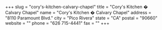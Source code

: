 +++
slug = "cory's-kitchen-calvary-chapel"
title = "Cory's Kitchen � Calvary Chapel"
name = "Cory's Kitchen � Calvary Chapel"
address = "8110 Paramount Blvd."
city = "Pico Rivera"
state = "CA"
postal = "90660"
website = ""
phone = "626 715-4441"
fax = ""
+++
